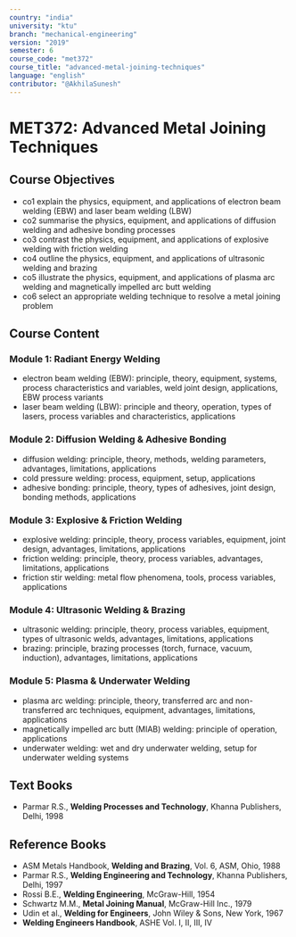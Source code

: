 ```yaml
---
country: "india"
university: "ktu"
branch: "mechanical-engineering"
version: "2019"
semester: 6
course_code: "met372"
course_title: "advanced-metal-joining-techniques"
language: "english"
contributor: "@AkhilaSunesh"
---
```

# MET372: Advanced Metal Joining Techniques


## Course Objectives

* co1 explain the physics, equipment, and applications of electron beam welding (EBW) and laser beam welding (LBW)  
* co2 summarise the physics, equipment, and applications of diffusion welding and adhesive bonding processes  
* co3 contrast the physics, equipment, and applications of explosive welding with friction welding  
* co4 outline the physics, equipment, and applications of ultrasonic welding and brazing  
* co5 illustrate the physics, equipment, and applications of plasma arc welding and magnetically impelled arc butt welding  
* co6 select an appropriate welding technique to resolve a metal joining problem  

## Course Content

### Module 1: Radiant Energy Welding
* electron beam welding (EBW): principle, theory, equipment, systems, process characteristics and variables, weld joint design, applications, EBW process variants  
* laser beam welding (LBW): principle and theory, operation, types of lasers, process variables and characteristics, applications  

### Module 2: Diffusion Welding & Adhesive Bonding
* diffusion welding: principle, theory, methods, welding parameters, advantages, limitations, applications  
* cold pressure welding: process, equipment, setup, applications  
* adhesive bonding: principle, theory, types of adhesives, joint design, bonding methods, applications  

### Module 3: Explosive & Friction Welding
* explosive welding: principle, theory, process variables, equipment, joint design, advantages, limitations, applications  
* friction welding: principle, theory, process variables, advantages, limitations, applications  
* friction stir welding: metal flow phenomena, tools, process variables, applications  

### Module 4: Ultrasonic Welding & Brazing
* ultrasonic welding: principle, theory, process variables, equipment, types of ultrasonic welds, advantages, limitations, applications  
* brazing: principle, brazing processes (torch, furnace, vacuum, induction), advantages, limitations, applications  

### Module 5: Plasma & Underwater Welding
* plasma arc welding: principle, theory, transferred arc and non-transferred arc techniques, equipment, advantages, limitations, applications  
* magnetically impelled arc butt (MIAB) welding: principle of operation, applications  
* underwater welding: wet and dry underwater welding, setup for underwater welding systems  

## Text Books
* Parmar R.S., **Welding Processes and Technology**, Khanna Publishers, Delhi, 1998  

## Reference Books
* ASM Metals Handbook, **Welding and Brazing**, Vol. 6, ASM, Ohio, 1988  
* Parmar R.S., **Welding Engineering and Technology**, Khanna Publishers, Delhi, 1997  
* Rossi B.E., **Welding Engineering**, McGraw-Hill, 1954  
* Schwartz M.M., **Metal Joining Manual**, McGraw-Hill Inc., 1979  
* Udin et al., **Welding for Engineers**, John Wiley & Sons, New York, 1967  
* **Welding Engineers Handbook**, ASHE Vol. I, II, III, IV  
